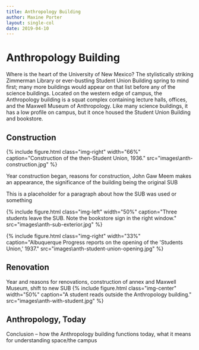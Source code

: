 ```yaml
---
title: Anthropology Building
author: Maxine Porter
layout: single-col
date: 2019-04-10
---
```



# Anthropology Building
Where is the heart of the University of New Mexico? The stylistically striking Zimmerman Library or ever-bustling Student Union Building spring to mind first; many more buildings would appear on that list before any of the science buildings. Located on the western edge of campus, the Anthropology building is a squat complex containing lecture halls, offices, and the Maxwell Museum of Anthropology. Like many science buildings, it has a low profile on campus, but it once housed the Student Union Building and bookstore.

## Construction
{% include figure.html class="img-right" width="66%" caption="Construction of the then-Student Union, 1936." src="images\anth-construction.jpg" %}

Year construction began, reasons for construction, John Gaw Meem makes an appearance, the significance of the building being the original SUB

This is a placeholder for a paragraph about how the SUB was used or something

{% include figure.html class="img-left" width="50%" caption="Three students leave the SUB. Note the bookstore sign in the right window." src="images\anth-sub-exterior.jpg" %}

{% include figure.html class="img-right" width="33%" caption="Albuquerque Progress reports on the opening of the 'Students Union,' 1937." src="images\anth-student-union-opening.jpg" %}

## Renovation
Year and reasons for renovations, construction of annex and Maxwell Museum, shift to new SUB
{% include figure.html class="img-center" width="50%" caption="A student reads outside the Anthropology building." src="images\anth-with-student.jpg" %}

## Anthropology, Today
Conclusion – how the Anthropology building functions today, what it means for understanding space/the campus


